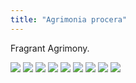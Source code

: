 ```yaml
---
title: "Agrimonia procera"
---
```


Fragrant Agrimony.

<!-- Add images to <div class="fotorama"></div> -->
<div class="fotorama" data-nav="thumbs" data-thumbwidth="85" data-thumbheight="64">
  <a href="https://res.cloudinary.com/gardenwild/image/upload/v1633898100/agrimonia-procera-flower-closeup-180919.jpg">
    <img src="https://res.cloudinary.com/gardenwild/image/upload/w_85,ar_1.77,c_thumb,g_auto/v1633898100/agrimonia-procera-flower-closeup-180919.jpg"></a>
  <a href="https://res.cloudinary.com/gardenwild/image/upload/v1633898100/agrimonia-procera-flower-plant-170701.jpg">
    <img src="https://res.cloudinary.com/gardenwild/image/upload/w_85,ar_1.77,c_thumb,g_auto/v1633898100/agrimonia-procera-flower-plant-170701.jpg"></a>
  <a href="https://res.cloudinary.com/gardenwild/image/upload/v1633898102/agrimonia-procera-inflorescence-130707.jpg">
    <img src="https://res.cloudinary.com/gardenwild/image/upload/w_85,ar_1.77,c_thumb,g_auto/v1633898102/agrimonia-procera-inflorescence-130707.jpg"></a>
  <a href="https://res.cloudinary.com/gardenwild/image/upload/v1633898100/agrimonia-procera-flower-spike-050612.jpg">
    <img src="https://res.cloudinary.com/gardenwild/image/upload/w_85,ar_1.77,c_thumb,g_auto/v1633898100/agrimonia-procera-flower-spike-050612.jpg"></a>
  <a href="https://res.cloudinary.com/gardenwild/image/upload/v1633898100/agrimonia-procera-foliage-190509.jpg">
    <img src="https://res.cloudinary.com/gardenwild/image/upload/w_85,ar_1.77,c_thumb,g_auto/v1633898100/agrimonia-procera-foliage-190509.jpg"></a>
  <a href="https://res.cloudinary.com/gardenwild/image/upload/v1633898102/agrimonia-procera-illustration-1877.jpg">
    <img src="https://res.cloudinary.com/gardenwild/image/upload/w_85,ar_1.77,c_thumb,g_auto/v1633898102/agrimonia-procera-illustration-1877.jpg"></a>
  <a href="https://res.cloudinary.com/gardenwild/image/upload/v1633898100/agrimonia-procera-fruit-green-140625.jpg">
    <img src="https://res.cloudinary.com/gardenwild/image/upload/w_85,ar_1.77,c_thumb,g_auto/v1633898100/agrimonia-procera-fruit-green-140625.jpg"></a>
  <a href="https://res.cloudinary.com/gardenwild/image/upload/v1633898100/agrimonia-procera-fruit-greenish-130811.jpg">
    <img src="https://res.cloudinary.com/gardenwild/image/upload/w_85,ar_1.77,c_thumb,g_auto/v1633898100/agrimonia-procera-fruit-greenish-130811.jpg"></a>
  <a href="https://res.cloudinary.com/gardenwild/image/upload/v1633898100/agrimonia-procera-fruit-121007.jpg">
    <img src="https://res.cloudinary.com/gardenwild/image/upload/w_85,ar_1.77,c_thumb,g_auto/v1633898100/agrimonia-procera-fruit-121007.jpg"></a>
<div>

